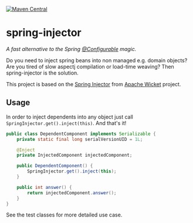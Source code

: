 [![Maven Central](https://maven-badges.herokuapp.com/maven-central/com.github.sabomichal/spring-injector/badge.svg)](https://maven-badges.herokuapp.com/maven-central/com.github.sabomichal/spring-injector)
# spring-injector
*A fast alternative to the Spring [@Configurable](http://docs.spring.io/spring/docs/current/spring-framework-reference/html/aop.html#aop-using-aspectj) magic.*

Do you need to inject spring beans into non managed e.g. domain objects? Are you tired of slow aspectj compilation or load-time weaving? Then spring-injector is the solution.

This project is based on the [Spring Injector](https://ci.apache.org/projects/wicket/apidocs/8.x/org/apache/wicket/spring/injection/annot/SpringComponentInjector.html) from [Apache Wicket](http://wicket.apache.org/) project. 

## Usage
In order to inject dependents into any object just call `SpringInjector.get().inject(this)`. And that's it!

```java
public class DependentComponent implements Serializable {
	private static final long serialVersionUID = 1L;

	@Inject
	private InjectedComponent injectedComponent;

	public DependentComponent() {
		SpringInjector.get().inject(this);
	}

	public int answer() {
		return injectedComponent.answer();
	}
}
```

See the test classes for more detailed use case.
